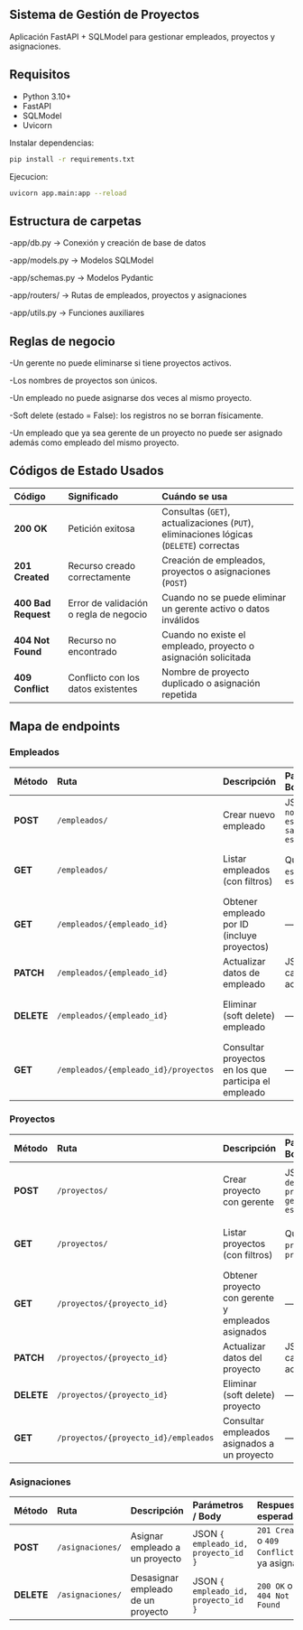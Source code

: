 ## Sistema de Gestión de Proyectos

Aplicación FastAPI + SQLModel para gestionar empleados, proyectos y asignaciones.


## Requisitos
- Python 3.10+
- FastAPI
- SQLModel
- Uvicorn

Instalar dependencias:
```bash
pip install -r requirements.txt
```
Ejecucion:
```bash
uvicorn app.main:app --reload

```
## Estructura de carpetas

-app/db.py → Conexión y creación de base de datos

-app/models.py → Modelos SQLModel

-app/schemas.py → Modelos Pydantic

-app/routers/ → Rutas de empleados, proyectos y asignaciones

-app/utils.py → Funciones auxiliares

## Reglas de negocio

-Un gerente no puede eliminarse si tiene proyectos activos.

-Los nombres de proyectos son únicos.

-Un empleado no puede asignarse dos veces al mismo proyecto.

-Soft delete (estado = False): los registros no se borran físicamente.

-Un empleado que ya sea gerente de un proyecto no puede ser asignado además como empleado del mismo proyecto.

## Códigos de Estado Usados

| Código | Significado | Cuándo se usa |
|:--------|:-------------|:-----------------------------|
| **200 OK** | Petición exitosa | Consultas (`GET`), actualizaciones (`PUT`), eliminaciones lógicas (`DELETE`) correctas |
| **201 Created** | Recurso creado correctamente | Creación de empleados, proyectos o asignaciones (`POST`) |
| **400 Bad Request** | Error de validación o regla de negocio | Cuando no se puede eliminar un gerente activo o datos inválidos |
| **404 Not Found** | Recurso no encontrado | Cuando no existe el empleado, proyecto o asignación solicitada |
| **409 Conflict** | Conflicto con los datos existentes | Nombre de proyecto duplicado o asignación repetida |


## Mapa de endpoints

### Empleados

| Método     | Ruta | Descripción | Parámetros / Body | Respuestas esperadas |
|:-----------|:------|:-------------|:------------------|:----------------------|
| **POST**   | `/empleados/` | Crear nuevo empleado | JSON `{ nombre, especialidad, salario, estado }` | `201 Created` con empleado creado |
| **GET**    | `/empleados/` | Listar empleados (con filtros) | Query: `especialidad`, `estado` | `200 OK` lista de empleados activos |
| **GET**    | `/empleados/{empleado_id}` | Obtener empleado por ID (incluye proyectos) | — | `200 OK` o `404 Not Found` |
| **PATCH**  | `/empleados/{empleado_id}` | Actualizar datos de empleado | JSON con campos a actualizar | `200 OK` o `404 Not Found` |
| **DELETE** | `/empleados/{empleado_id}` | Eliminar (soft delete) empleado | — | `200 OK` o `400` si es gerente activo |
| **GET**    | `/empleados/{empleado_id}/proyectos` | Consultar proyectos en los que participa el empleado | — | `200 OK` con lista de proyectos |

### Proyectos

| Método     | Ruta | Descripción | Parámetros / Body | Respuestas esperadas |
|:-----------|:------|:-------------|:------------------|:----------------------|
| **POST**   | `/proyectos/` | Crear proyecto con gerente | JSON `{ nombre, descripcion, presupuesto, gerente_id, estado }` | `201 Created` o `409 Conflict` si nombre duplicado |
| **GET**    | `/proyectos/` | Listar proyectos (con filtros) | Query: `estado`, `presupuesto_min`, `presupuesto_max` | `200 OK` lista de proyectos activos |
| **GET**    | `/proyectos/{proyecto_id}` | Obtener proyecto con gerente y empleados asignados | — | `200 OK` o `404 Not Found` |
| **PATCH**  | `/proyectos/{proyecto_id}` | Actualizar datos del proyecto | JSON con campos a actualizar | `200 OK` o `404 Not Found` |
| **DELETE** | `/proyectos/{proyecto_id}` | Eliminar (soft delete) proyecto | — | `200 OK` o `404 Not Found` |
| **GET**    | `/proyectos/{proyecto_id}/empleados` | Consultar empleados asignados a un proyecto | — | `200 OK` con lista de empleados |

### Asignaciones

| Método | Ruta | Descripción | Parámetros / Body | Respuestas esperadas |
|:--------|:------|:-------------|:------------------|:----------------------|
| **POST** | `/asignaciones/` | Asignar empleado a un proyecto | JSON `{ empleado_id, proyecto_id }` | `201 Created` o `409 Conflict` si ya asignado |
| **DELETE** | `/asignaciones/` | Desasignar empleado de un proyecto | JSON `{ empleado_id, proyecto_id }` | `200 OK` o `404 Not Found` |


